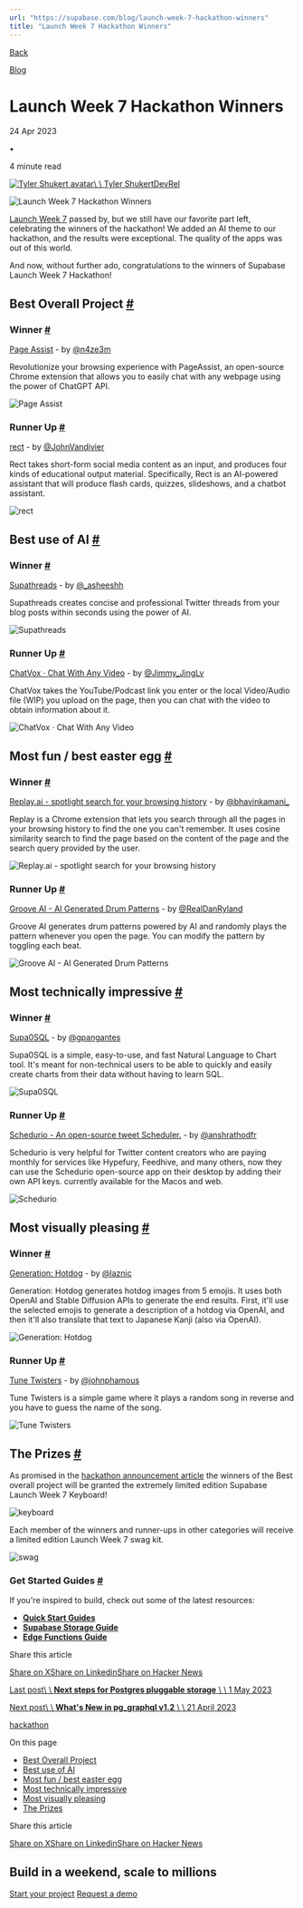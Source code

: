 ```yaml
---
url: "https://supabase.com/blog/launch-week-7-hackathon-winners"
title: "Launch Week 7 Hackathon Winners"
---
```


[Back](https://supabase.com/blog)

[Blog](https://supabase.com/blog)

# Launch Week 7 Hackathon Winners

24 Apr 2023

•

4 minute read

[![Tyler Shukert avatar](https://supabase.com/_next/image?url=https%3A%2F%2Fgithub.com%2Fdshukertjr.png&w=96&q=75&dpl=dpl_7FY8EmFQ6G3YqautJ4Fvh1viLnvu)\\
\\
Tyler ShukertDevRel](https://twitter.com/dshukertjr)

![Launch Week 7 Hackathon Winners](https://supabase.com/_next/image?url=%2Fimages%2Fblog%2Flw7-hackathon-winners%2Flw7-hackathon-winner.jpg&w=3840&q=100&dpl=dpl_7FY8EmFQ6G3YqautJ4Fvh1viLnvu)

[Launch Week 7](https://supabase.com/launch-week) passed by, but we still have our favorite part left, celebrating the winners of the hackathon! We added an AI theme to our hackathon, and the results were exceptional. The quality of the apps was out of this world.

And now, without further ado, congratulations to the winners of Supabase Launch Week 7 Hackathon!

## Best Overall Project [\#](https://supabase.com/blog/launch-week-7-hackathon-winners\#best-overall-project)

### Winner [\#](https://supabase.com/blog/launch-week-7-hackathon-winners\#winner)

[Page Assist](https://github.com/n4ze3m/page-assist) \- by [@n4ze3m](https://twitter.com/n4ze3m)

Revolutionize your browsing experience with PageAssist, an open-source Chrome extension that allows you to easily chat with any webpage using the power of ChatGPT API.

![Page Assist](https://supabase.com/_next/image?url=%2Fimages%2Fblog%2Flw7-hackathon-winners%2F01_page_assist.png&w=3840&q=75&dpl=dpl_7FY8EmFQ6G3YqautJ4Fvh1viLnvu)

### Runner Up [\#](https://supabase.com/blog/launch-week-7-hackathon-winners\#runner-up)

[rect](https://github.com/Vandivier/rect) \- by [@JohnVandivier](https://twitter.com/JohnVandivier)

Rect takes short-form social media content as an input, and produces four kinds of educational output material. Specifically, Rect is an AI-powered assistant that will produce flash cards, quizzes, slideshows, and a chatbot assistant.

![rect](https://supabase.com/_next/image?url=%2Fimages%2Fblog%2Flw7-hackathon-winners%2F02_rect.png&w=3840&q=75&dpl=dpl_7FY8EmFQ6G3YqautJ4Fvh1viLnvu)

## Best use of AI [\#](https://supabase.com/blog/launch-week-7-hackathon-winners\#best-use-of-ai)

### Winner [\#](https://supabase.com/blog/launch-week-7-hackathon-winners\#winner-1)

[Supathreads](https://github.com/asrvd/supathreads) \- by [@\_asheeshh](https://twitter.com/_asheeshh)

Supathreads creates concise and professional Twitter threads from your blog posts within seconds using the power of AI.

![Supathreads](https://supabase.com/_next/image?url=%2Fimages%2Fblog%2Flw7-hackathon-winners%2F03supathreads.png&w=3840&q=75&dpl=dpl_7FY8EmFQ6G3YqautJ4Fvh1viLnvu)

### Runner Up [\#](https://supabase.com/blog/launch-week-7-hackathon-winners\#runner-up-1)

[ChatVox · Chat With Any Video](https://github.com/JimmyLv/ChatVox) \- by [@Jimmy\_JingLv](https://twitter.com/Jimmy_JingLv)

ChatVox takes the YouTube/Podcast link you enter or the local Video/Audio file (WIP) you upload on the page, then you can chat with the video to obtain information about it.

![ChatVox · Chat With Any Video](https://supabase.com/_next/image?url=%2Fimages%2Fblog%2Flw7-hackathon-winners%2F04_chatvox.png&w=3840&q=75&dpl=dpl_7FY8EmFQ6G3YqautJ4Fvh1viLnvu)

## Most fun / best easter egg [\#](https://supabase.com/blog/launch-week-7-hackathon-winners\#most-fun--best-easter-egg)

### Winner [\#](https://supabase.com/blog/launch-week-7-hackathon-winners\#winner-2)

[Replay.ai - spotlight search for your browsing history](https://github.com/KamaniBhavin/replay) \- by [@bhavinkamani\_](https://twitter.com/bhavinkamani_)

Replay is a Chrome extension that lets you search through all the pages in your browsing history to find the one you can't remember. It uses cosine similarity search to find the page based on the content of the page and the search query provided by the user.

![Replay.ai - spotlight search for your browsing history](https://supabase.com/_next/image?url=%2Fimages%2Fblog%2Flw7-hackathon-winners%2F05_replayai.png&w=3840&q=75&dpl=dpl_7FY8EmFQ6G3YqautJ4Fvh1viLnvu)

### Runner Up [\#](https://supabase.com/blog/launch-week-7-hackathon-winners\#runner-up-2)

[Groove AI - AI Generated Drum Patterns](https://github.com/danryland/groove-ai) \- by [@RealDanRyland](https://twitter.com/RealDanRyland)

Groove AI generates drum patterns powered by AI and randomly plays the pattern whenever you open the page. You can modify the pattern by toggling each beat.

![Groove AI - AI Generated Drum Patterns](https://supabase.com/_next/image?url=%2Fimages%2Fblog%2Flw7-hackathon-winners%2F06_grooveai.png&w=3840&q=75&dpl=dpl_7FY8EmFQ6G3YqautJ4Fvh1viLnvu)

## Most technically impressive [\#](https://supabase.com/blog/launch-week-7-hackathon-winners\#most-technically-impressive)

### Winner [\#](https://supabase.com/blog/launch-week-7-hackathon-winners\#winner-3)

[Supa0SQL](https://github.com/Gabrielpanga/supa0sql) \- by [@gpangantes](https://twitter.com/gpangantes)

Supa0SQL is a simple, easy-to-use, and fast Natural Language to Chart tool. It's meant for non-technical users to be able to quickly and easily create charts from their data without having to learn SQL.

![Supa0SQL](https://supabase.com/_next/image?url=%2Fimages%2Fblog%2Flw7-hackathon-winners%2F07supa0sql.png&w=3840&q=75&dpl=dpl_7FY8EmFQ6G3YqautJ4Fvh1viLnvu)

### Runner Up [\#](https://supabase.com/blog/launch-week-7-hackathon-winners\#runner-up-3)

[Schedurio - An open-source tweet Scheduler.](https://github.com/Ansh-Rathod/schedurio) \- by [@anshrathodfr](https://twitter.com/anshrathodfr)

Schedurio is very helpful for Twitter content creators who are paying monthly for services like Hypefury, Feedhive, and many others, now they can use the Schedurio open-source app on their desktop by adding their own API keys. currently available for the Macos and web.

![Schedurio](https://supabase.com/_next/image?url=%2Fimages%2Fblog%2Flw7-hackathon-winners%2F08_schedurio.png&w=3840&q=75&dpl=dpl_7FY8EmFQ6G3YqautJ4Fvh1viLnvu)

## Most visually pleasing [\#](https://supabase.com/blog/launch-week-7-hackathon-winners\#most-visually-pleasing)

### Winner [\#](https://supabase.com/blog/launch-week-7-hackathon-winners\#winner-4)

[Generation: Hotdog](https://github.com/laznic/generation-hotdog) \- by [@laznic](https://twitter.com/laznic)

Generation: Hotdog generates hotdog images from 5 emojis. It uses both OpenAI and Stable Diffusion APIs to generate the end results. First, it'll use the selected emojis to generate a description of a hotdog via OpenAI, and then it'll also translate that text to Japanese Kanji (also via OpenAI).

![Generation: Hotdog](https://supabase.com/_next/image?url=%2Fimages%2Fblog%2Flw7-hackathon-winners%2F09_generation_hotdog.png&w=3840&q=75&dpl=dpl_7FY8EmFQ6G3YqautJ4Fvh1viLnvu)

### Runner Up [\#](https://supabase.com/blog/launch-week-7-hackathon-winners\#runner-up-4)

[Tune Twisters](https://github.com/JohnPhamous/tune-twisters) \- by [@johnphamous](https://twitter.com/johnphamous)

Tune Twisters is a simple game where it plays a random song in reverse and you have to guess the name of the song.

![Tune Twisters](https://supabase.com/_next/image?url=%2Fimages%2Fblog%2Flw7-hackathon-winners%2F10_twisters.png&w=3840&q=75&dpl=dpl_7FY8EmFQ6G3YqautJ4Fvh1viLnvu)

## The Prizes [\#](https://supabase.com/blog/launch-week-7-hackathon-winners\#the-prizes)

As promised in the [hackathon announcement article](https://supabase.com/blog/launch-week-7-hackathon) the winners of the Best overall project will be granted the extremely limited edition Supabase Launch Week 7 Keyboard!

![keyboard](https://supabase.com/_next/image?url=%2Fimages%2Fblog%2Flw7-hackathon-winners%2Fkeyboard.png&w=3840&q=75&dpl=dpl_7FY8EmFQ6G3YqautJ4Fvh1viLnvu)

Each member of the winners and runner-ups in other categories will receive a limited edition Launch Week 7 swag kit.

![swag](https://supabase.com/_next/image?url=%2Fimages%2Fblog%2Flw7-hackathon-winners%2Fswag.png&w=3840&q=75&dpl=dpl_7FY8EmFQ6G3YqautJ4Fvh1viLnvu)

### Get Started Guides [\#](https://supabase.com/blog/launch-week-7-hackathon-winners\#get-started-guides)

If you're inspired to build, check out some of the latest resources:

- **[Quick Start Guides](https://supabase.com/docs/guides/getting-started)**
- **[Supabase Storage Guide](https://supabase.com/docs/guides/storage)**
- **[Edge Functions Guide](https://supabase.com/docs/guides/functions)**

Share this article

[Share on X](https://twitter.com/intent/tweet?url=https%3A%2F%2Fsupabase.com%2Fblog%2Flaunch-week-7-hackathon-winners&text=Launch%20Week%207%20Hackathon%20Winners)[Share on Linkedin](https://www.linkedin.com/shareArticle?url=https%3A%2F%2Fsupabase.com%2Fblog%2Flaunch-week-7-hackathon-winners&text=Launch%20Week%207%20Hackathon%20Winners)[Share on Hacker News](https://news.ycombinator.com/submitlink?u=https%3A%2F%2Fsupabase.com%2Fblog%2Flaunch-week-7-hackathon-winners&t=Launch%20Week%207%20Hackathon%20Winners)

[Last post\\
\\
**Next steps for Postgres pluggable storage** \\
\\
1 May 2023](https://supabase.com/blog/postgres-pluggable-strorage)

[Next post\\
\\
**What's New in pg\_graphql v1.2** \\
\\
21 April 2023](https://supabase.com/blog/whats-new-in-pg-graphql-v1-2)

[hackathon](https://supabase.com/blog/tags/hackathon)

On this page

- [Best Overall Project](https://supabase.com/blog/launch-week-7-hackathon-winners#best-overall-project)
- [Best use of AI](https://supabase.com/blog/launch-week-7-hackathon-winners#best-use-of-ai)
- [Most fun / best easter egg](https://supabase.com/blog/launch-week-7-hackathon-winners#most-fun--best-easter-egg)
- [Most technically impressive](https://supabase.com/blog/launch-week-7-hackathon-winners#most-technically-impressive)
- [Most visually pleasing](https://supabase.com/blog/launch-week-7-hackathon-winners#most-visually-pleasing)
- [The Prizes](https://supabase.com/blog/launch-week-7-hackathon-winners#the-prizes)

Share this article

[Share on X](https://twitter.com/intent/tweet?url=https%3A%2F%2Fsupabase.com%2Fblog%2Flaunch-week-7-hackathon-winners&text=Launch%20Week%207%20Hackathon%20Winners)[Share on Linkedin](https://www.linkedin.com/shareArticle?url=https%3A%2F%2Fsupabase.com%2Fblog%2Flaunch-week-7-hackathon-winners&text=Launch%20Week%207%20Hackathon%20Winners)[Share on Hacker News](https://news.ycombinator.com/submitlink?u=https%3A%2F%2Fsupabase.com%2Fblog%2Flaunch-week-7-hackathon-winners&t=Launch%20Week%207%20Hackathon%20Winners)

## Build in a weekend, scale to millions

[Start your project](https://supabase.com/dashboard) [Request a demo](https://supabase.com/contact/sales)